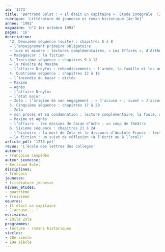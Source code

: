 ```yaml
---
id: '1273'
title: 'Bertrand Solet : « Il était un capitaine ». Étude intégrale  (2/2)'
rubrique: 'Littérature de jeunesse et roman historique [4e-3e]'
annee: '1993'
magazine: 'n°2 1er octobre 1993'
pages: '16'
description: 
  '2. Deuxième séquence (suite) : chapitres 5 à 8
  – l’enseignement primaire obligatoire
  – luxe et misère : lectures complémentaires, « Les Effarés », d’Arthur Rimbaud, « Pour les pauvres (in « Les Feuilles d’automne »), de Victor Hugo
  – Madagascar : la fiction
  3. Troisième séquence : chapitres 9 à 12
  – la révolte de Maxime
  – l’affaire Dreyfus : rebondissements : l’armée, la famille et les amis, Dreyfus
  4. Quatrième séquence : chapitres 13 à 16
  – l’incendie du bazar : dictée
  – Maxime
  – Agnès
  – l’affaire Dreyfus
  – l’état major
  – Zola : l’origine de son engagement ; « J’accuse » ; avant « J’accuse » ; après « J’accuse »
  5. Cinquième séquence : chapitres 17 à 20
  – Zola
  – son procès et sa condamnation : lecture complémentaire, la foule, allusion à l’affaire Calas
  – Maxime et Agnès
  – l’affaire : les dessins de Caran d’Ache ; un coup de théâtre
  6. Sixième séquence : chapitres 21 à 24
  – l’histoire : la mort de Zola et le discours d’Anatole France ; lectures complémentaires
  – la fiction : un sujet de réflexion (à l’écrit ou à l’oral)'
article_pdf: '1273.pdf'
revue: 'L’école des lettres des collèges'
auteurs:
- Françoise Cespédès
auteur_jeunesse:
- Bertrand Solet
disciplines:
- français
jeunesse:
- littérature jeunesse
niveau_etudes:
- quatrième
- troisième
oeuvres:
- Il était un capitaine
- J’accuse... !
ecrivains:
- Émile Zola
programmes:
- lecture - romans historiques
siecles:
- 20e siècle
- 19e siècle
---
```

